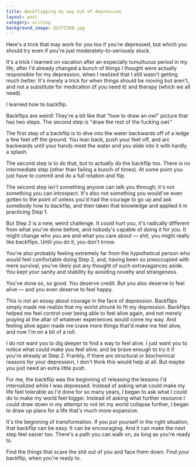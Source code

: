 ```yaml
---
title: Backflipping my way out of depression
layout: post
category: writing
background_image: DSCF5208.jpg
---
```

Here's a trick that may work for you too if you're depressed, but which you should try even if you're just moderately-to-seriously stuck.

It's a trick I learned on vacation after an especially tumultuous period in my life, after I'd already changed a bunch of things I thought were actually responsible for my depression, when I realized that I still wasn't getting much better. It's merely a trick for when things should be moving but aren't, and not a substitute for medication (if you need it) and therapy (which we all need).

I learned how to backflip.

Backflips are weird! They're a bit like that "how to draw an owl" picture that has two steps. The second step is "draw the rest of the fucking owl."

The first step of a backflip is to dive into the water backwards off of a ledge a few feet off the ground. You lean back, push your feet off, and arc backwards until your hands meet the water and you slide into it with hardly a splash.

The second step is to do that, but to actually do the backflip too. There is no intermediate step (other than failing a bunch of times). At some point you just have to commit and do a full rotation and flip.

The second step isn't something anyone can talk you through; it's not something you can introspect. It's also not something you would've even gotten to the point of unless you'd had the courage to go up and ask somebody how to backflip, and then taken that knowledge and applied it in practicing Step 1.

But Step 2 is a new, weird challenge. It could hurt you, it's radically different from what you've done before, and nobody's capable of doing it for you. It might change who you are and what you care about — shit, you might really like backflips. Until you do it, you don't know.

You're also probably feeling extremely far from the hypothetical person who would feel comfortable doing Step 2, and, having been so preoccupied with mere survival, you've likely put any thought of such extravagances aside. You kept your sanity and stability by avoiding novelty and strangeness.

You've done so, so good. You deserve credit. But you also deserve to feel alive — and you even deserve to feel happy.

This is not an essay about courage in the face of depression. Backflips simply made me realize that my world shrunk to fit my depression. Backflips helped me feel control over being able to feel alive again, and not merely praying at the altar of whatever experiences would come my way. And feeling alive again made me crave more things that'd make me feel alive, and now I'm on a bit of a roll.

I do not want you to dig deeper to find a way to feel alive. I just want you to notice what could make you feel alive, and be brave enough to try it if you're already at Step 2. Frankly, if there are structural or biochemical reasons for your depression, I don't think this would help at all. But maybe you just need an extra little push.

For me, the backflip was the beginning of releasing the lessons I'd internalized while I was depressed. Instead of asking what could make my life feel tolerable as I'd done for so many years, I began to ask what I could do to make my world feel bigger. Instead of asking what further resource I could draw down in my attempt to not let my world collapse further, I began to draw up plans for a life that's much more expansive.

It's the beginning of transformation. If you put yourself in the right situation, that backflip can be easy. It can be encouraging. And it can make the next step feel easier too. There's a path you can walk on, as long as you're ready to.

Find the things that scare the shit out of you and face them down. Find your backflip, when you're ready to.